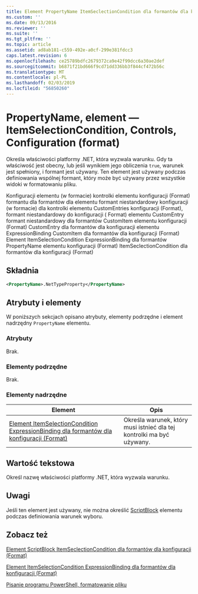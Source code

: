 ```yaml
---
title: Element PropertyName ItemSeclectionCondition dla formantów dla konfiguracji (Format) | Dokumentacja firmy Microsoft
ms.custom: ''
ms.date: 09/13/2016
ms.reviewer: ''
ms.suite: ''
ms.tgt_pltfrm: ''
ms.topic: article
ms.assetid: ad8ab181-c559-492e-a0cf-299e381fdcc3
caps.latest.revision: 6
ms.openlocfilehash: ce25789bdfc2679372ca9e42f99dcc6a30ae2def
ms.sourcegitcommit: b6871f21bd666f9cd71dd336bb3f844cf472b56c
ms.translationtype: MT
ms.contentlocale: pl-PL
ms.lasthandoff: 02/03/2019
ms.locfileid: "56850260"
---
```

# <a name="propertyname-element-for-itemseclectioncondition-for-controls-for-configuration-format"></a>PropertyName, element — ItemSelectionCondition, Controls, Configuration (format)

Określa właściwości platformy .NET, która wyzwala warunku. Gdy ta właściwość jest obecny, lub jeśli wynikiem jego obliczenia `true`, warunek jest spełniony, i formant jest używany. Ten element jest używany podczas definiowania wspólnej formant, który może być używany przez wszystkie widoki w formatowaniu pliku.

Konfiguracji elementu (w formacie) kontrolki elementu konfiguracji (Format) formantu dla formantów dla elementu formant niestandardowy konfiguracji (w formacie) dla kontrolki elementu CustomEntries konfiguracji (Format), formant niestandardowy do konfiguracji ( Format) elementu CustomEntry formant niestandardowy dla formantów CustomItem elementu konfiguracji (Format) CustomEntry dla formantów dla konfiguracji elementu ExpressionBinding CustomItem dla formantów dla konfiguracji (Format) Element ItemSelectionCondition ExpressionBinding dla formantów PropertyName elementu konfiguracji (Format) ItemSeclectionCondition dla formantów dla konfiguracji (Format)

## <a name="syntax"></a>Składnia

```xml
<PropertyName>.NetTypeProperty</PropertyName>
```

## <a name="attributes-and-elements"></a>Atrybuty i elementy

W poniższych sekcjach opisano atrybuty, elementy podrzędne i element nadrzędny `PropertyName` elementu.

### <a name="attributes"></a>Atrybuty

Brak.

### <a name="child-elements"></a>Elementy podrzędne

Brak.

### <a name="parent-elements"></a>Elementy nadrzędne

|Element|Opis|
|-------------|-----------------|
|[Element ItemSelectionCondition ExpressionBinding dla formantów dla konfiguracji (Format)](./itemselectioncondition-element-for-expressionbinding-for-controls-for-configuration-format.md)|Określa warunek, który musi istnieć dla tej kontrolki ma być używany.|

## <a name="text-value"></a>Wartość tekstowa

Określ nazwę właściwości platformy .NET, która wyzwala warunku.

## <a name="remarks"></a>Uwagi

Jeśli ten element jest używany, nie można określić [ScriptBlock](./scriptblock-element-for-itemseclectioncondition-for-controls-for-configuration-format.md) elementu podczas definiowania warunek wyboru.

## <a name="see-also"></a>Zobacz też

[Element ScriptBlock ItemSeclectionCondition dla formantów dla konfiguracji (Format)](./scriptblock-element-for-itemseclectioncondition-for-controls-for-configuration-format.md)

[Element ItemSelectionCondition ExpressionBinding dla formantów dla konfiguracji (Format)](./itemselectioncondition-element-for-expressionbinding-for-controls-for-configuration-format.md)

[Pisanie programu PowerShell, formatowanie pliku](./writing-a-powershell-formatting-file.md)
